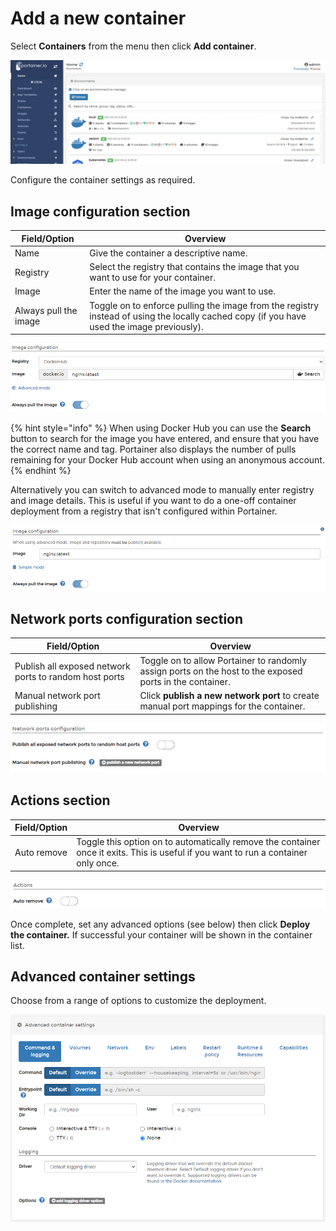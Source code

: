 # Add a new container

Select **Containers** from the menu then click **Add container**.

![](../../../.gitbook/assets/2.9-containers-add-1.gif)

Configure the container settings as required.

## Image configuration section

| Field/Option          | Overview                                                                                                                                   |
| --------------------- | ------------------------------------------------------------------------------------------------------------------------------------------ |
| Name                  | Give the container a descriptive name.                                                                                                     |
| Registry              | Select the registry that contains the image that you want to use for your container.                                                       |
| Image                 | Enter the name of the image you want to use.                                                                                               |
| Always pull the image | Toggle on to enforce pulling the image from the registry instead of using the locally cached copy (if you have used the image previously). |

![](../../../.gitbook/assets/containers-create-2.png)

{% hint style="info" %}
When using Docker Hub you can use the **Search** button to search for the image you have entered, and ensure that you have the correct name and tag. Portainer also displays the number of pulls remaining for your Docker Hub account when using an anonymous account.
{% endhint %}

Alternatively you can switch to advanced mode to manually enter registry and image details. This is useful if you want to do a one-off container deployment from a registry that isn't configured within Portainer.

![](../../../.gitbook/assets/containers-create-3.png)

## Network ports configuration section

| Field/Option                                           | Overview                                                                                                 |
| ------------------------------------------------------ | -------------------------------------------------------------------------------------------------------- |
| Publish all exposed network ports to random host ports | Toggle on to allow Portainer to randomly assign ports on the host to the exposed ports in the container. |
| Manual network port publishing                         | Click **publish a new network port** to create manual port mappings for the container.                   |

![](../../../.gitbook/assets/containers-create-5.png)

## Actions section

| Field/Option | Overview                                                                                                                            |
| ------------ | ----------------------------------------------------------------------------------------------------------------------------------- |
| Auto remove  | Toggle this option on to automatically remove the container once it exits. This is useful if you want to run a container only once. |

![](../../../.gitbook/assets/containers-create-6.png)

Once complete, set any advanced options (see below) then click **Deploy the container.** If successful your container will be shown in the container list.

## Advanced container settings

Choose from a range of options to customize the deployment.

![](../../../.gitbook/assets/containers-create-4.png)

